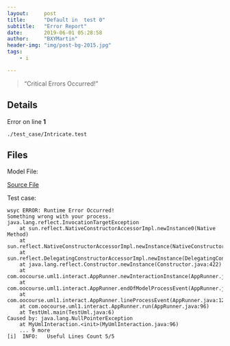 ```yaml
---
layout:     post
title:      "Default in  test 0"
subtitle:   "Error Report"
date:       2019-06-01 05:28:58
author:     "BXYMartin"
header-img: "img/post-bg-2015.jpg"
tags:
    - i

---
```


> “Critical Errors Occurred!”


## Details

Error on line **1**

```
./test_case/Intricate.test
```

## Files

Model File:

[Source File](https://github.com/BXYMartin/OO-Public/blob/master/test_mdj/.mdj)

Test case:

```
wsyc ERROR: Runtime Error Occurred!
Something wrong with your process.
java.lang.reflect.InvocationTargetException
	at sun.reflect.NativeConstructorAccessorImpl.newInstance0(Native Method)
	at sun.reflect.NativeConstructorAccessorImpl.newInstance(NativeConstructorAccessorImpl.java:62)
	at sun.reflect.DelegatingConstructorAccessorImpl.newInstance(DelegatingConstructorAccessorImpl.java:45)
	at java.lang.reflect.Constructor.newInstance(Constructor.java:422)
	at com.oocourse.uml1.interact.AppRunner.newInteractionInstance(AppRunner.java:190)
	at com.oocourse.uml1.interact.AppRunner.endOfModelProcessEvent(AppRunner.java:146)
	at com.oocourse.uml1.interact.AppRunner.lineProcessEvent(AppRunner.java:122)
	at com.oocourse.uml1.interact.AppRunner.run(AppRunner.java:96)
	at TestUml.main(TestUml.java:6)
Caused by: java.lang.NullPointerException
	at MyUmlInteraction.<init>(MyUmlInteraction.java:96)
	... 9 more
[i]  INFO:	 Useful Lines Count 5/5
```


